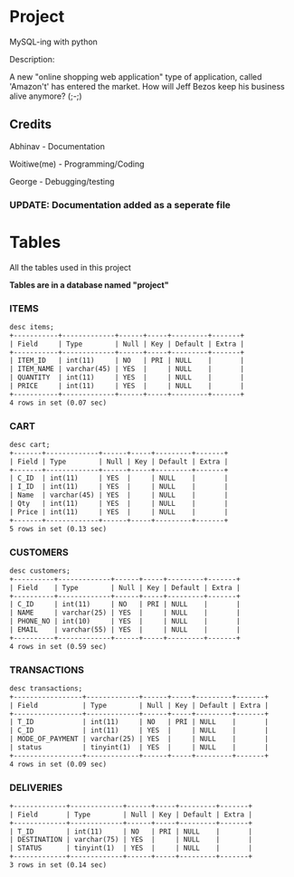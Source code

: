 # Project
MySQL-ing with python

Description: 

A new "online shopping web application" type of application, called 'Amazon't' has entered the market. How will Jeff Bezos keep his business alive anymore? (;-;)  

## Credits
Abhinav - Documentation

Woitiwe(me) - Programming/Coding

George - Debugging/testing

### UPDATE: Documentation added as a seperate file

# Tables
All the tables used in this project

**Tables are in a database named "project"**
### ITEMS

```txt
desc items;
+-----------+-------------+------+-----+---------+-------+
| Field     | Type        | Null | Key | Default | Extra |
+-----------+-------------+------+-----+---------+-------+
| ITEM_ID   | int(11)     | NO   | PRI | NULL    |       |
| ITEM_NAME | varchar(45) | YES  |     | NULL    |       |
| QUANTITY  | int(11)     | YES  |     | NULL    |       |
| PRICE     | int(11)     | YES  |     | NULL    |       |
+-----------+-------------+------+-----+---------+-------+
4 rows in set (0.07 sec)
```

### CART

```txt
desc cart;
+-------+-------------+------+-----+---------+-------+
| Field | Type        | Null | Key | Default | Extra |
+-------+-------------+------+-----+---------+-------+
| C_ID  | int(11)     | YES  |     | NULL    |       |
| I_ID  | int(11)     | YES  |     | NULL    |       |
| Name  | varchar(45) | YES  |     | NULL    |       |
| Qty   | int(11)     | YES  |     | NULL    |       |
| Price | int(11)     | YES  |     | NULL    |       |
+-------+-------------+------+-----+---------+-------+
5 rows in set (0.13 sec)
```


### CUSTOMERS

```txt
desc customers;
+----------+-------------+------+-----+---------+-------+
| Field    | Type        | Null | Key | Default | Extra |
+----------+-------------+------+-----+---------+-------+
| C_ID     | int(11)     | NO   | PRI | NULL    |       |
| NAME     | varchar(25) | YES  |     | NULL    |       |
| PHONE_NO | int(10)     | YES  |     | NULL    |       |
| EMAIL    | varchar(55) | YES  |     | NULL    |       |
+----------+-------------+------+-----+---------+-------+
4 rows in set (0.59 sec)
```


### TRANSACTIONS

```txt
desc transactions;
+-----------------+-------------+------+-----+---------+-------+
| Field           | Type        | Null | Key | Default | Extra |
+-----------------+-------------+------+-----+---------+-------+
| T_ID            | int(11)     | NO   | PRI | NULL    |       |
| C_ID            | int(11)     | YES  |     | NULL    |       |
| MODE_OF_PAYMENT | varchar(25) | YES  |     | NULL    |       |
| status          | tinyint(1)  | YES  |     | NULL    |       |
+-----------------+-------------+------+-----+---------+-------+
4 rows in set (0.09 sec)
```


### DELIVERIES

```txt
+-------------+-------------+------+-----+---------+-------+
| Field       | Type        | Null | Key | Default | Extra |
+-------------+-------------+------+-----+---------+-------+
| T_ID        | int(11)     | NO   | PRI | NULL    |       |
| DESTINATION | varchar(75) | YES  |     | NULL    |       |
| STATUS      | tinyint(1)  | YES  |     | NULL    |       |
+-------------+-------------+------+-----+---------+-------+
3 rows in set (0.14 sec)
```

